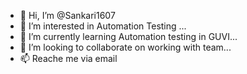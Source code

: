 - 👋 Hi, I’m @Sankari1607
- 👀 I’m interested in Automation Testing ...
- 🌱 I’m currently learning Automation testing in GUVI...
- 💞️ I’m looking to collaborate on working with team...
- 📫 Reache me via email

<!---
Sankari1607/Sankari1607 is a ✨ special ✨ repository because its `README.md` (this file) appears on your GitHub profile.
You can click the Preview link to take a look at your changes.
--->
